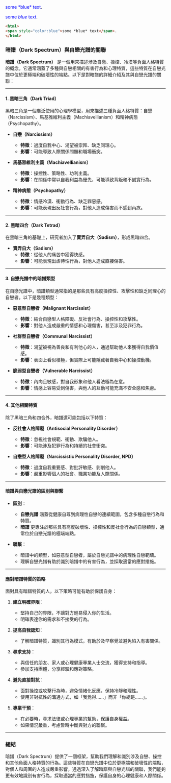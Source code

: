 <html>
<span style="color:blue">some *blue* text</span>.
</html>

<span style="color:blue">some *blue* text</span>.

```html
<html>
<span style="color:blue">some *blue* text</span>.
</html>
```

### 暗譜（Dark Spectrum）與自戀光譜的關聯

**暗譜（Dark Spectrum）** 是一個用來描述涉及自戀、操控、冷漠等負面人格特質的概念。它通常涵蓋了多種與自戀相關的有害行為和心理特質，這些特質在自戀光譜中位於更極端和破壞性的端點。以下是對暗譜的詳細介紹及其與自戀光譜的關聯：

---

#### **1. 黑暗三角（Dark Triad）**

黑暗三角是一個廣泛使用的心理學模型，用來描述三種負面人格特質：自戀（Narcissism）、馬基雅維利主義（Machiavellianism）和精神病態（Psychopathy）。

- **自戀（Narcissism）**
  - **特徵**：過度自我中心、渴望被崇拜、缺乏同理心。
  - **影響**：可能導致人際關係問題和職場衝突。

- **馬基雅維利主義（Machiavellianism）**
  - **特徵**：操控性、策略性、功利主義。
  - **影響**：在關係中常以自我利益為優先，可能導致背叛和不誠實行為。

- **精神病態（Psychopathy）**
  - **特徵**：情感冷漠、衝動行為、缺乏罪惡感。
  - **影響**：可能表現出反社會行為，對他人造成傷害而不感到內疚。

---

#### **2. 黑暗四合（Dark Tetrad）**

在黑暗三角的基礎上，研究者加入了**賣弄自大（Sadism）**，形成黑暗四合。

- **賣弄自大（Sadism）**
  - **特徵**：從他人的痛苦中獲得快感。
  - **影響**：可能表現出虐待性行為，對他人造成直接傷害。

---

#### **3. 自戀光譜中的暗譜類型**

在自戀光譜中，暗譜類型通常指的是那些具有高度操控性、攻擊性和缺乏同理心的自戀者。以下是幾種類型：

- **惡意型自戀者（Malignant Narcissist）**
  - **特徵**：結合自戀型人格障礙、反社會行為、操控性和攻擊性。
  - **影響**：對他人造成嚴重的情感和心理傷害，甚至涉及犯罪行為。

- **社群型自戀者（Communal Narcissist）**
  - **特徵**：渴望被視為善良和有利他心的人，通過幫助他人來獲得自我價值感。
  - **影響**：表面上看似積極，但實際上可能隱藏著自我中心和操控動機。

- **脆弱型自戀者（Vulnerable Narcissist）**
  - **特徵**：內向且敏感，對自我形象和他人看法極為在意。
  - **影響**：情感上容易受到傷害，與他人的互動可能充滿不安全感和焦慮。

---

#### **4. 其他相關特質**

除了黑暗三角和四合外，暗譜還可能包括以下特質：

- **反社會人格障礙（Antisocial Personality Disorder）**
  - **特徵**：忽視社會規範、衝動、欺騙他人。
  - **影響**：可能涉及犯罪行為和持續的社會衝突。

- **自戀型人格障礙（Narcissistic Personality Disorder, NPD）**
  - **特徵**：過度自我重要感、對批評敏感、剝削他人。
  - **影響**：嚴重影響個人的社會、職業功能及人際關係。

---

#### **暗譜與自戀光譜的區別與聯繫**

- **區別**：
  - **自戀光譜** 涵蓋從健康自尊到病理性自戀的連續範圍，包含多種自戀行為和特質。
  - **暗譜** 更專注於那些具有高度破壞性、操控性和反社會行為的自戀類型，通常位於自戀光譜的極端端點。

- **聯繫**：
  - 暗譜中的類型，如惡意型自戀者，屬於自戀光譜中的病理性自戀範疇。
  - 理解自戀光譜有助於識別暗譜中的有害行為，並採取適當的應對措施。

---

#### **應對暗譜特質的策略**

面對具有暗譜特質的人，以下策略可能有助於保護自身：

1. **建立明確界限**：
   - 堅持自己的界限，不讓對方輕易侵入你的生活。
   - 明確表達你的需求和不接受的行為。

2. **提高自我認知**：
   - 了解暗譜特質，識別其行為模式，有助於及早察覺並避免陷入有害關係。

3. **尋求支持**：
   - 與信任的朋友、家人或心理健康專業人士交流，獲得支持和指導。
   - 參加支持團體，分享經驗和應對策略。

4. **避免直接對抗**：
   - 面對操控或攻擊行為時，避免情緒化反應，保持冷靜和理性。
   - 使用非對抗性的溝通方式，如「我覺得……」而非「你總是……」。

5. **專業干預**：
   - 在必要時，尋求法律或心理專業的幫助，保護自身權益。
   - 如果情況嚴重，考慮暫時中斷與對方的聯繫。

---

### 總結

暗譜（Dark Spectrum）提供了一個框架，幫助我們理解和識別涉及自戀、操控和其他負面人格特質的行為。這些特質在自戀光譜中位於更極端和破壞性的端點，對個人和周圍的人造成嚴重影響。通過深入了解暗譜與自戀光譜的關聯，我們能夠更有效地識別有害行為，採取適當的應對措施，保護自身的心理健康和人際關係。
